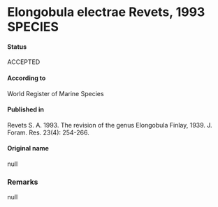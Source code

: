 Elongobula electrae Revets, 1993 SPECIES
=======

#### Status
ACCEPTED

#### According to
World Register of Marine Species

#### Published in
Revets S. A. 1993. The revision of the genus Elongobula Finlay, 1939. J. Foram. Res. 23(4): 254-266.

#### Original name
null

### Remarks
null